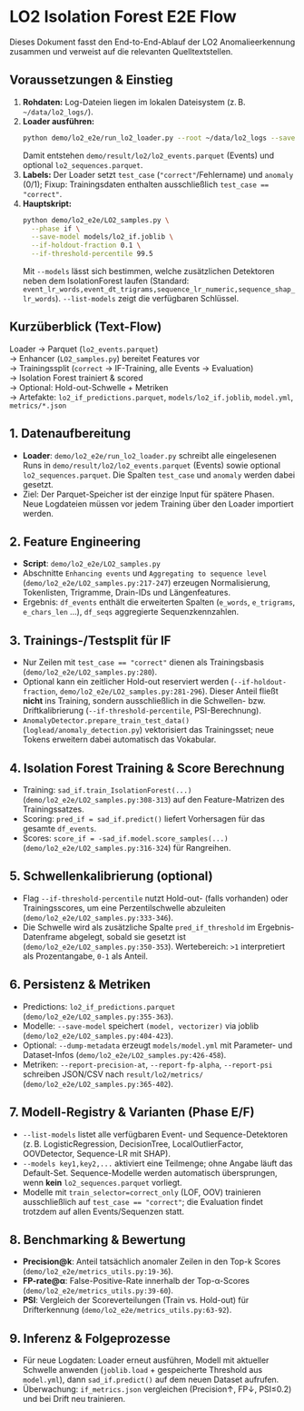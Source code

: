# LO2 Isolation Forest E2E Flow

Dieses Dokument fasst den End-to-End-Ablauf der LO2 Anomalieerkennung zusammen und verweist auf die relevanten Quelltextstellen.

## Voraussetzungen & Einstieg

1. **Rohdaten:** Log-Dateien liegen im lokalen Dateisystem (z. B. `~/data/lo2_logs/`).  
2. **Loader ausführen:**  
   ```bash
   python demo/lo2_e2e/run_lo2_loader.py --root ~/data/lo2_logs --save-parquet --output-dir demo/result/lo2
   ```  
   Damit entstehen `demo/result/lo2/lo2_events.parquet` (Events) und optional `lo2_sequences.parquet`.
3. **Labels:** Der Loader setzt `test_case` (`"correct"`/Fehlername) und `anomaly` (0/1); Fixup: Trainingsdaten enthalten ausschließlich `test_case == "correct"`.
4. **Hauptskript:**  
   ```bash
   python demo/lo2_e2e/LO2_samples.py \
     --phase if \
     --save-model models/lo2_if.joblib \
     --if-holdout-fraction 0.1 \
     --if-threshold-percentile 99.5
   ```  
   Mit `--models` lässt sich bestimmen, welche zusätzlichen Detektoren neben dem IsolationForest laufen (Standard: `event_lr_words,event_dt_trigrams,sequence_lr_numeric,sequence_shap_lr_words`). `--list-models` zeigt die verfügbaren Schlüssel.

## Kurzüberblick (Text-Flow)

Loader → Parquet (`lo2_events.parquet`)  
→ Enhancer (`LO2_samples.py`) bereitet Features vor  
→ Trainingssplit (`correct` → IF-Training, alle Events → Evaluation)  
→ Isolation Forest trainiert & scored  
→ Optional: Hold-out-Schwelle + Metriken  
→ Artefakte: `lo2_if_predictions.parquet`, `models/lo2_if.joblib`, `model.yml`, `metrics/*.json`

## 1. Datenaufbereitung

- **Loader**: `demo/lo2_e2e/run_lo2_loader.py` schreibt alle eingelesenen Runs in `demo/result/lo2/lo2_events.parquet` (Events) sowie optional `lo2_sequences.parquet`. Die Spalten `test_case` und `anomaly` werden dabei gesetzt.
- Ziel: Der Parquet-Speicher ist der einzige Input für spätere Phasen. Neue Logdateien müssen vor jedem Training über den Loader importiert werden.

## 2. Feature Engineering

- **Script**: `demo/lo2_e2e/LO2_samples.py`
- Abschnitte `Enhancing events` und `Aggregating to sequence level` (`demo/lo2_e2e/LO2_samples.py:217-247`) erzeugen Normalisierung, Tokenlisten, Trigramme, Drain-IDs und Längenfeatures.
- Ergebnis: `df_events` enthält die erweiterten Spalten (`e_words`, `e_trigrams`, `e_chars_len` …), `df_seqs` aggregierte Sequenzkennzahlen.

## 3. Trainings-/Testsplit für IF

- Nur Zeilen mit `test_case == "correct"` dienen als Trainingsbasis (`demo/lo2_e2e/LO2_samples.py:280`).
- Optional kann ein zeitlicher Hold-out reserviert werden (`--if-holdout-fraction`, `demo/lo2_e2e/LO2_samples.py:281-296`). Dieser Anteil fließt **nicht** ins Training, sondern ausschließlich in die Schwellen- bzw. Driftkalibrierung (`--if-threshold-percentile`, PSI-Berechnung).
- `AnomalyDetector.prepare_train_test_data()` (`loglead/anomaly_detection.py`) vektorisiert das Trainingsset; neue Tokens erweitern dabei automatisch das Vokabular.

## 4. Isolation Forest Training & Score Berechnung

- Training: `sad_if.train_IsolationForest(...)` (`demo/lo2_e2e/LO2_samples.py:308-313`) auf den Feature-Matrizen des Trainingssatzes.
- Scoring: `pred_if = sad_if.predict()` liefert Vorhersagen für das gesamte `df_events`.
- Scores: `score_if = -sad_if.model.score_samples(...)` (`demo/lo2_e2e/LO2_samples.py:316-324`) für Rangreihen.

## 5. Schwellenkalibrierung (optional)

- Flag `--if-threshold-percentile` nutzt Hold-out- (falls vorhanden) oder Trainingsscores, um eine Perzentilschwelle abzuleiten (`demo/lo2_e2e/LO2_samples.py:333-346`).
- Die Schwelle wird als zusätzliche Spalte `pred_if_threshold` im Ergebnis-Datenframe abgelegt, sobald sie gesetzt ist (`demo/lo2_e2e/LO2_samples.py:350-353`). Wertebereich: `>1` interpretiert als Prozentangabe, `0-1` als Anteil.

## 6. Persistenz & Metriken

- Predictions: `lo2_if_predictions.parquet` (`demo/lo2_e2e/LO2_samples.py:355-363`).
- Modelle: `--save-model` speichert `(model, vectorizer)` via joblib (`demo/lo2_e2e/LO2_samples.py:404-423`).
- Optional: `--dump-metadata` erzeugt `models/model.yml` mit Parameter- und Dataset-Infos (`demo/lo2_e2e/LO2_samples.py:426-458`).
- Metriken: `--report-precision-at`, `--report-fp-alpha`, `--report-psi` schreiben JSON/CSV nach `result/lo2/metrics/` (`demo/lo2_e2e/LO2_samples.py:365-402`).

## 7. Modell-Registry & Varianten (Phase E/F)

- `--list-models` listet alle verfügbaren Event- und Sequence-Detektoren (z. B. LogisticRegression, DecisionTree, LocalOutlierFactor, OOVDetector, Sequence-LR mit SHAP).
- `--models key1,key2,...` aktiviert eine Teilmenge; ohne Angabe läuft das Default-Set. Sequence-Modelle werden automatisch übersprungen, wenn **kein** `lo2_sequences.parquet` vorliegt.
- Modelle mit `train_selector=correct_only` (LOF, OOV) trainieren ausschließlich auf `test_case == "correct"`; die Evaluation findet trotzdem auf allen Events/Sequenzen statt.

## 8. Benchmarking & Bewertung

- **Precision@k**: Anteil tatsächlich anomaler Zeilen in den Top-k Scores (`demo/lo2_e2e/metrics_utils.py:19-36`).
- **FP-rate@α**: False-Positive-Rate innerhalb der Top-α-Scores (`demo/lo2_e2e/metrics_utils.py:39-60`).
- **PSI**: Vergleich der Scoreverteilungen (Train vs. Hold-out) für Drifterkennung (`demo/lo2_e2e/metrics_utils.py:63-92`).

## 9. Inferenz & Folgeprozesse

- Für neue Logdaten: Loader erneut ausführen, Modell mit aktueller Schwelle anwenden (`joblib.load` + gespeicherte Threshold aus `model.yml`), dann `sad_if.predict()` auf dem neuen Dataset aufrufen.
- Überwachung: `if_metrics.json` vergleichen (Precision↑, FP↓, PSI≤0.2) und bei Drift neu trainieren.
